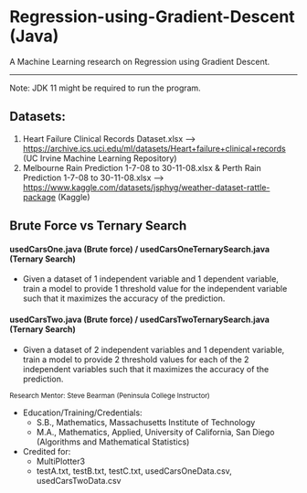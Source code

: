 # Regression-using-Gradient-Descent (Java)
A Machine Learning research on Regression using Gradient Descent.

___________________________________________________________________________________________________________________________________________________________

Note: JDK 11 might be required to run the program.

## Datasets:
1. Heart Failure Clinical Records Dataset.xlsx --> https://archive.ics.uci.edu/ml/datasets/Heart+failure+clinical+records (UC Irvine Machine Learning Repository)
2. Melbourne Rain Prediction 1-7-08 to 30-11-08.xlsx & Perth Rain Prediction 1-7-08 to 30-11-08.xlsx --> https://www.kaggle.com/datasets/jsphyg/weather-dataset-rattle-package (Kaggle)

## Brute Force vs Ternary Search
#### usedCarsOne.java (Brute force) / usedCarsOneTernarySearch.java (Ternary Search)
- Given a dataset of 1 independent variable and 1 dependent variable, train a model to provide 1 threshold value for the independent variable such that it maximizes the accuracy of the prediction.
#### usedCarsTwo.java (Brute force) / usedCarsTwoTernarySearch.java (Ternary Search)
- Given a dataset of 2 independent variables and 1 dependent variable, train a model to provide 2 threshold values for each of the 2 independent variables such that it maximizes the accuracy of the prediction.

<sub>Research Mentor: Steve Bearman (Peninsula College Instructor)
- Education/Training/Credentials:
  - S.B., Mathematics, Massachusetts Institute of Technology
  - M.A., Mathematics, Applied, University of California, San Diego (Algorithms and Mathematical Statistics)
- Credited for:
  - MultiPlotter3
  - testA.txt, testB.txt, testC.txt, usedCarsOneData.csv, usedCarsTwoData.csv</sub>
